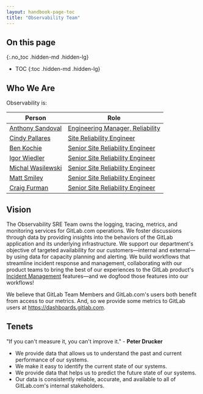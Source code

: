 ```yaml
---
layout: handbook-page-toc
title: "Observability Team"
---
```


## On this page
{:.no_toc .hidden-md .hidden-lg}

- TOC
{:toc .hidden-md .hidden-lg}

## Who We Are

Observability is:

| Person | Role |
| ------ | ------ |
|[Anthony Sandoval](/company/team/#AnthonySandoval)|[Engineering Manager, Reliability](https://about.gitlab.com/job-families/engineering/infrastructure/engineering-management/#engineering-manager-reliability)|
|[Cindy Pallares](/company/team/#cindy)|[Site Reliability Engineer](/job-families/engineering/infrastructure/site-reliability-engineer/)|
|[Ben Kochie](/company/team/#bjk-gitlab)|[Senior Site Reliability Engineer](/job-families/engineering/infrastructure/site-reliability-engineer/)|
|[Igor Wiedler](/company/team/#igorwwwwwwwwwwwwwwwwwwww)|[Senior Site Reliability Engineer](/job-families/engineering/infrastructure/site-reliability-engineer/)|
|[Michal Wasilewski](/company/team/#mwasilewski-gitlab)|[Senior Site Reliability Engineer](/job-families/engineering/infrastructure/site-reliability-engineer/)|
|[Matt Smiley](/company/team/#msmiley)|[Senior Site Reliability Engineer](/job-families/engineering/infrastructure/site-reliability-engineer/)|
|[Craig Furman](/company/team/#craigf)|[Senior Site Reliability Engineer](/job-families/engineering/infrastructure/site-reliability-engineer/)|


## Vision

The Observability SRE Team owns the logging, tracing, metrics, and monitoring services for GitLab.com operations. We foster discussions through data by providing insights into the behaviors of the GitLab application and its underlying infrastructure. We support our department's objective of targeted availability for our customers&mdash;internal and external&mdash;by using data for capacity planning and alerting. We build workflows that streamline incident response and management, collaborating with our product teams to bring the best of our experiences to the GitLab product's [Incident Management](https://docs.gitlab.com/ee/operations/incident_management/) features&mdash;and we dogfood those features into our workflows!

We believe that GitLab Team Members and GitLab.com's users both benefit from access to our metrics. And, so we provide some metrics to GitLab users at https://dashboards.gitlab.com.


## Tenets

"If you can't measure it, you can't improve it." - __Peter Drucker__ 

- We provide data that allows us to understand the past and current performance of our systems. 
- We make it easy to identify the current state of our systems.
- We provide data that helps us to predict the future state of our systems.
- Our data is consistently reliable, accurate, and available to all of GitLab.com's internal stakeholders.
